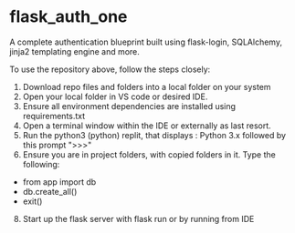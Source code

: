 # flask_auth_one

A complete authentication blueprint built using flask-login, SQLAlchemy, jinja2 templating engine and more. 

To use the repository above, follow the steps closely: 

1. Download repo files and folders into a local folder on your system 
2. Open your local folder in VS code or desired IDE. 
3. Ensure all environment dependencies are installed using requirements.txt 
4. Open a terminal window within the IDE or externally as last resort. 
5. Run the python3 (python) replit, that displays : Python 3.x followed by this prompt ">>>"
6. Ensure you are in project folders, with copied folders in it. Type the following:
- from app import db
- db.create_all()
- exit()
8. Start up the flask server with flask run or by running from IDE
